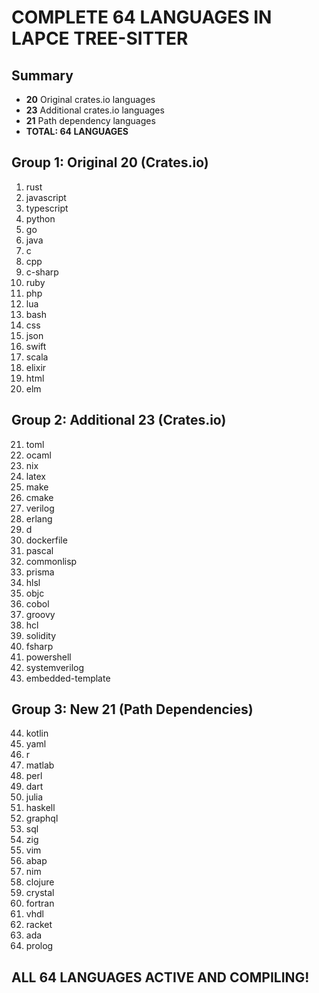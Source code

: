 # COMPLETE 64 LANGUAGES IN LAPCE TREE-SITTER

## Summary
- **20** Original crates.io languages
- **23** Additional crates.io languages  
- **21** Path dependency languages
- **TOTAL: 64 LANGUAGES**

## Group 1: Original 20 (Crates.io)
1. rust
2. javascript
3. typescript
4. python
5. go
6. java
7. c
8. cpp
9. c-sharp
10. ruby
11. php
12. lua
13. bash
14. css
15. json
16. swift
17. scala
18. elixir
19. html
20. elm

## Group 2: Additional 23 (Crates.io)
21. toml
22. ocaml
23. nix
24. latex
25. make
26. cmake
27. verilog
28. erlang
29. d
30. dockerfile
31. pascal
32. commonlisp
33. prisma
34. hlsl
35. objc
36. cobol
37. groovy
38. hcl
39. solidity
40. fsharp
41. powershell
42. systemverilog
43. embedded-template

## Group 3: New 21 (Path Dependencies)
44. kotlin
45. yaml
46. r
47. matlab
48. perl
49. dart
50. julia
51. haskell
52. graphql
53. sql
54. zig
55. vim
56. abap
57. nim
58. clojure
59. crystal
60. fortran
61. vhdl
62. racket
63. ada
64. prolog

## ALL 64 LANGUAGES ACTIVE AND COMPILING!
